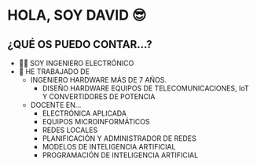 # **HOLA, SOY DAVID** 😎

## ¿QUÉ OS PUEDO CONTAR...?

- 👨‍🎓 SOY INGENIERO ELECTRÓNICO
- 📝 HE TRABAJADO DE
  - INGENIERO HARDWARE MÁS DE 7 AÑOS.
    - DISEÑO HARDWARE EQUIPOS DE TELECOMUNICACIONES, IoT Y CONVERTIDORES DE POTENCIA
  - DOCENTE EN...
    - ELECTRÓNICA APLICADA
    - EQUIPOS MICROINFORMÁTICOS
    - REDES LOCALES
    - PLANIFICACIÓN Y ADMINISTRADOR DE REDES
    - MODELOS DE INTELIGENCIA ARTIFICIAL
    - PROGRAMACIÓN DE INTELIGENCIA ARTIFICIAL
